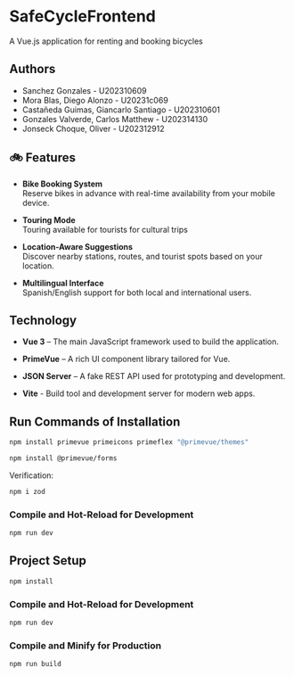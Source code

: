 # SafeCycleFrontend
A Vue.js application for renting and booking bicycles

## Authors

- Sanchez Gonzales - U202310609
- Mora Blas, Diego Alonzo - U20231c069
- Castañeda Guimas, Giancarlo Santiago - U202310601
- Gonzales Valverde, Carlos Matthew - U202314130
- Jonseck Choque, Oliver - U202312912

## 🚲 Features

- **Bike Booking System**  
  Reserve bikes in advance with real-time availability from your mobile device.

- **Touring Mode**  
  Touring available for tourists for cultural trips

- **Location-Aware Suggestions**  
  Discover nearby stations, routes, and tourist spots based on your location.

- **Multilingual Interface**  
  Spanish/English support for both local and international users.


## Technology

- **Vue 3** – The main JavaScript framework used to build the application.

- **PrimeVue** – A rich UI component library tailored for Vue.

- **JSON Server** – A fake REST API used for prototyping and development.

- **Vite** - Build tool and development server for modern web apps.

## Run Commands of Installation
```sh
npm install primevue primeicons primeflex "@primevue/themes"
```

```sh
npm install @primevue/forms
```
Verification:
```sh
npm i zod
```
### Compile and Hot-Reload for Development

```sh
npm run dev
```

## Project Setup

```sh
npm install
```

### Compile and Hot-Reload for Development

```sh
npm run dev
```

### Compile and Minify for Production

```sh
npm run build
```
